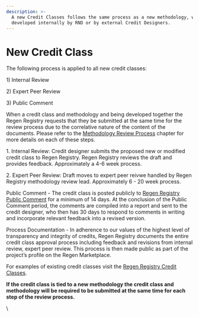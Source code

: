 ```yaml
---
description: >-
  A new Credit Classes follows the same process as a new methodology, whether
  developed internally by RND or by external Credit Designers.
---
```


# New Credit Class

The following process is applied to all new credit classes:

1\) Internal Review

2\) Expert Peer Review

3\) Public Comment

When a credit class and methodology and being developed together the Regen Registry requests that they be submitted at the same time for the review process due to the correlative nature of the content of the documents.  Please refer to the [Methodology Review Process](../methodology-development/methodology-review-process.md) chapter for more details on each of these steps.

1\. Internal Review: Credit designer submits the proposed new or modified credit class to Regen Registry.  Regen Registry reviews the draft and provides feedback.  Approximately a 4-6 week process.

2\. Expert Peer Review: Draft moves to expert peer reivwe handled by Regen Registry methodology review lead.  Approximately 6 - 20 week process.

Public Comment - The credit class is posted publicly to [Regen Registry Public Comment](http://127.0.0.1:5000/s/H1QmzemVpWDCJv0QlPOj/methodologies-and-credit-classes-in-review/call-for-public-comment) for a minimum of 14 days.  At the conclusion of the Public Comment period, the comments are compiled into a report and sent to the credit designer, who then has 30 days to respond to comments in writing and incorporate relevant feedback into a revised version.

Process Documentation - In adherence to our values of the highest level of transparency and integrity of credits, Regen Registry documents the entire credit class approval process including feedback and revisions from internal review, expert peer review. This process is then made public as part of the project’s profile on the Regen Marketplace.



For examples of existing credit classes visit the [Regen Registry Credit Classes](https://registry.regen.network/v/regen-registry-credit-classes/).



**If the credit class is tied to a new methodology the credit class and methodology will be required to be submitted at the same time for each step of the review process.**

\
